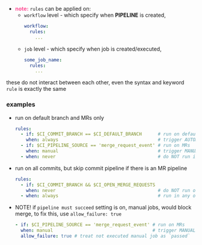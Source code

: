 - <span style="color:#ff4d94">**note:**</span> `rules` can be applied on:
    - `workflow` level - which specify when **PIPELINE** is created,
        ```yaml
        workflow:
          rules:
            ...
        ```
    - `job` level - which specify when job is created/executed,
        ```yaml
        some_job_name:
          rules:
            ...
        ```
these do not interact between each other, even the syntax and keyword `rule`
is exactly the same


### examples
- run on default branch and MRs only
    ```yaml
    rules:
      - if: $CI_COMMIT_BRANCH == $CI_DEFAULT_BRANCH      # run on default branch
        when: always                                     # trigger AUTOMATICALLY
      - if: $CI_PIPELINE_SOURCE == 'merge_request_event' # run on MRs
        when: manual                                     # trigger MANUALLY
      - when: never                                      # do NOT run in any other case
    ```

- run on all commits, but skip commit pipeline if there is an MR pipeline
    ```yaml
    rules:
      - if: $CI_COMMIT_BRANCH && $CI_OPEN_MERGE_REQUESTS
        when: never                                      # do NOT run on commits if there is an MR opened
      - when: always                                     # run in any other case
    ```

- NOTE! if `pipeline must succeed` setting is on, manual jobs, would block
  merge, to fix this, use `allow_failure: true`
    ```yaml
    - if: $CI_PIPELINE_SOURCE == 'merge_request_event' # run on MRs
      when: manual                                     # trigger MANUALLY
      allow_failure: true # treat not executed manual job as `passed`
    ```
